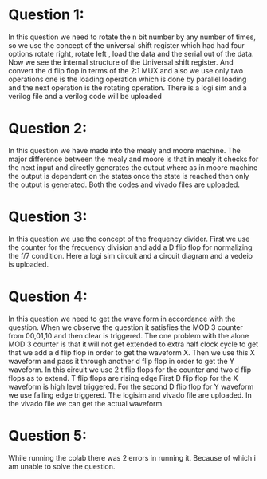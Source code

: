 # Question 1: 
In this question we need to rotate the n bit number by any number of times, so we use the concept of the universal shift register which had had four options rotate right, rotate left , load the data and the serial out of the data. Now we see the internal structure of the Universal shift register. And convert the d flip flop in terms of the 2:1 MUX and also we use only two operations one is the loading operation which is done by parallel loading and the next operation is the rotating operation. There is a logi sim and a verilog file and a verilog code will be uploaded
# Question 2: 
In this question we have made into the mealy and moore machine. The major difference between the mealy and moore is that in mealy it checks for the next input and directly generates the output where as in moore machine the output is dependent on the states once the state is reached then only the output is generated. Both the codes and vivado files are uploaded.
# Question 3:
In this question we use the concept of the frequency divider. First we use the counter for the frequency division and add a D flip flop for normalizing the f/7 condition. Here a logi sim circuit and a circuit diagram and a vedeio is uploaded.
# Question 4: 
In this question we need to get the wave form in accordance with the question. When we observe the question it satisfies the MOD 3 counter from 00,01,10 and then clear is triggered. The one problem with the alone MOD 3 counter is that it will not get extended to extra half clock cycle to get that we add a d flip flop in order to get the waveform X. Then we use this X waveform and pass it through another d flip flop in order to get the Y waveform. In this circuit we use 2 t flip flops for the counter and two d flip flops as to extend. T flip flops are rising edge First D flip flop for the X waveform is high level triggered. For the second D flip flop for Y waveform we use falling edge triggered. The logisim and vivado file are uploaded. In the vivado file we can get the actual waveform.
# Question 5: 
While running the colab there was 2 errors in running it. Because of which i am unable to solve the question.
